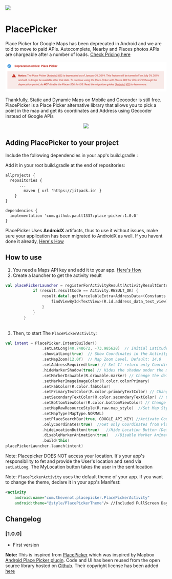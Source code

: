  [![](https://jitpack.io/v/suchoX/PlacePicker.svg)](https://jitpack.io/#pault1337/place-picker)

# PlacePicker
Place Picker for Google Maps has been deprecated in Android and we are told to move to paid APIs. Autocomplete, Nearby and Places photos APIs are chargeable after a number of loads. [Check Pricing here](https://cloud.google.com/maps-platform/pricing/sheet/)

<p align="center"><img src="https://github.com/pault1337/place-picker/blob/master/screens/place_picker_deprecated.png"></p>

Thankfully, Static and Dynamic Maps on Mobile and Geocoder is still free. PlacePicker is a Place Picker alternative library that allows you to pick a point in the map and get its coordinates and Address using Geocoder instead of Google APIs

<p align="center"><img src="https://github.com/pault1337/place-picker/blob/master/screens/demo.gif"></p>

## Adding PlacePicker to your project

Include the following dependencies in your app's build.gradle :

Add it in your root build.gradle at the end of repositories:

```
allprojects {
  repositories {
	  ...
		maven { url 'https://jitpack.io' }
	}
}
```

```
dependencies {
  implementation 'com.github.pault1337:place-picker:1.0.0'
}
```
PlacePicker Uses **AndroidX** artifacts, thus to use it without issues, make sure your application has been migrated to AndroidX as well. If you havent done it already, [Here's How](https://developer.android.com/jetpack/androidx/migrate)

## How to use

1. You need a Maps API key and add it to your app. [Here's How](https://developers.google.com/maps/documentation/android-sdk/signup)
2. Create a launcher to get the activity result
``` kotlin
val placePickerLauncher = registerForActivityResult(ActivityResultContracts.StartActivityForResult()){ result ->
            if (result.resultCode == Activity.RESULT_OK) {
                result.data?.getParcelableExtra<AddressData>(Constants.ADDRESS_INTENT)?.let { addressData ->
                    findViewById<TextView>(R.id.address_data_text_view).text = addressData.toString()
                }
            }
        }
        
```
3. Then, to start The `PlacePickerActivity`:

``` kotlin
val intent = PlacePicker.IntentBuilder()
                .setLatLong(40.748672, -73.985628)  // Initial Latitude and Longitude the Map will load into
                .showLatLong(true)  // Show Coordinates in the Activity
                .setMapZoom(12.0f)  // Map Zoom Level. Default: 14.0
                .setAddressRequired(true) // Set If return only Coordinates if cannot fetch Address for the coordinates. Default: True
                .hideMarkerShadow(true) // Hides the shadow under the map marker. Default: False
                .setMarkerDrawable(R.drawable.marker) // Change the default Marker Image
                .setMarkerImageImageColor(R.color.colorPrimary)
                .setFabColor(R.color.fabColor)
                .setPrimaryTextColor(R.color.primaryTextColor) // Change text color of Shortened Address
                .setSecondaryTextColor(R.color.secondaryTextColor) // Change text color of full Address
                .setBottomViewColor(R.color.bottomViewColor) // Change Address View Background Color (Default: White)
                .setMapRawResourceStyle(R.raw.map_style)  //Set Map Style (https://mapstyle.withgoogle.com/)
                .setMapType(MapType.NORMAL)
                .setPlaceSearchBar(true, GOOGLE_API_KEY) //Activate GooglePlace Search Bar. Default is false/not activated. SearchBar is a chargeable feature by Google
                .onlyCoordinates(true)  //Get only Coordinates from Place Picker
                .hideLocationButton(true)   //Hide Location Button (Default: false)
                .disableMarkerAnimation(true)   //Disable Marker Animation (Default: false)
                .build(this)
placePickerLauncher.launch(intent)
```

Note: Placepicker DOES NOT access your location. It's your app's responsibility to fet and provide the User's location and send via `setLatLong`. The MyLocation button takes the user in the sent location

Note: `PlacePickerActivity` uses the default theme of your app. If you want to change the theme, declare it in your app's Manifest:
```xml
<activity
    android:name="com.thevenot.placepicker.PlacePickerActivity"
    android:theme="@style/PlacePickerTheme"/> //Included FullScreen Day-Night Theme
```

## Changelog

### [1.0.0]
- First version


**Note:** This is inspired from [PlacePicker](https://github.com/suchoX/PlacePicker) which was inspired by Mapbox [Android Place Picker plugin](https://docs.mapbox.com/android/plugins/examples/place-picker/). Code and UI has been reused from the open source library hosted on [Github](https://github.com/mapbox/mapbox-plugins-android). Their copyright license has been added [here](https://github.com/pault1337/place-picker/blob/master/LICENSE)